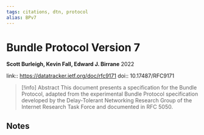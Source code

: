 ```yaml
---
tags: citations, dtn, protocol
alias: BPv7
---
```

# Bundle Protocol Version 7

**Scott Burleigh, Kevin Fall, Edward J. Birrane**
2022

link:: https://datatracker.ietf.org/doc/rfc9171
doi:: 10.17487/RFC9171

> [!info] Abstract
> This document presents a specification for the Bundle Protocol, adapted from the experimental Bundle Protocol specification developed by the Delay-Tolerant Networking Research Group of the Internet Research Task Force and documented in RFC 5050.



## Notes

